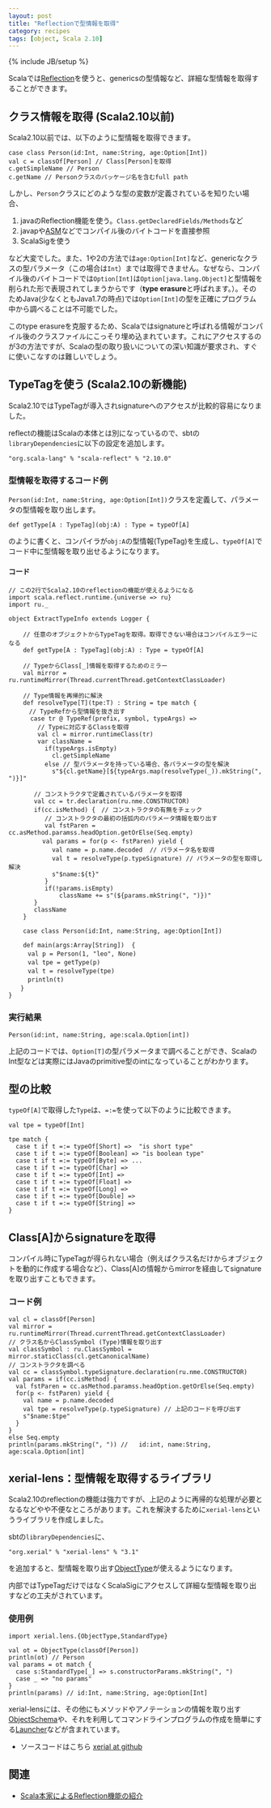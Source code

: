 ```yaml
---
layout: post
title: "Reflectionで型情報を取得"
category: recipes
tags: [object, Scala 2.10]
---
```

{% include JB/setup %}

Scalaでは[Reflection](http://docs.scala-lang.org/overviews/reflection/overview.html)を使うと、genericsの型情報など、詳細な型情報を取得することができます。

## クラス情報を取得 (Scala2.10以前)

Scala2.10以前では、以下のように型情報を取得できます。

	case class Person(id:Int, name:String, age:Option[Int])
	val c = classOf[Person] // Class[Person]を取得
	c.getSimpleName // Person
	c.getName // Personクラスのパッケージ名を含むfull path

しかし、`Person`クラスにどのような型の変数が定義されているを知りたい場合、

1. javaのReflection機能を使う。`Class.getDeclaredFields/Methods`など
1. javapや[ASM](http://asm.ow2.org/)などでコンパイル後のバイトコードを直接参照
1. ScalaSigを使う

など大変でした。また、1や2の方法では`age:Option[Int]`など、genericなクラスの型パラメータ（この場合は`Int`）までは取得できません。なぜなら、コンパイル後のバイトコードでは`Option[Int]`は`Option[java.lang.Object]`と型情報を削られた形で表現されてしまうからです（**type erasure**と呼ばれます。）。そのためJava(少なくともJava1.7の時点)では`Option[Int]`の型を正確にプログラム中から調べることは不可能でした。

このtype erasureを克服するため、Scalaではsignatureと呼ばれる情報がコンパイル後のクラスファイルにこっそり埋め込まれています。これにアクセスするのが3の方法ですが、Scalaの型の取り扱いについての深い知識が要求され、すぐに使いこなすのは難しいでしょう。

## TypeTagを使う (Scala2.10の新機能)

Scala2.10ではTypeTagが導入されsignatureへのアクセスが比較的容易になりました。

reflectの機能はScalaの本体とは別になっているので、sbtの`libraryDependencies`に以下の設定を追加します。

	"org.scala-lang" % "scala-reflect" % "2.10.0"

### 型情報を取得するコード例

`Person(id:Int, name:String, age:Option[Int])`クラスを定義して、パラメータの型情報を取り出します。

	def getType[A : TypeTag](obj:A) : Type = typeOf[A]

のように書くと、コンパイラが`obj:A`の型情報(TypeTag)を生成し、`typeOf[A]`でコード中に型情報を取り出せるようになります。

#### コード
	// この2行でScala2.10のreflectionの機能が使えるようになる
	import scala.reflect.runtime.{universe => ru}
	import ru._

	object ExtractTypeInfo extends Logger {

		// 任意のオブジェクトからTypeTagを取得。取得できない場合はコンパイルエラーになる
		def getType[A : TypeTag](obj:A) : Type = typeOf[A]

        // TypeからClass[_]情報を取得するためのミラー
		val mirror = ru.runtimeMirror(Thread.currentThread.getContextClassLoader)

	    // Type情報を再帰的に解決
		def resolveType[T](tpe:T) : String = tpe match {
		　// TypeRefから型情報を抜き出す
          case tr @ TypeRef(prefix, symbol, typeArgs) => 
			// Typeに対応するClassを取得
            val cl = mirror.runtimeClass(tr)
            var className = 
              if(typeArgs.isEmpty) 
	            cl.getSimpleName
	          else // 型パラメータを持っている場合、各パラメータの型を解決
                s"${cl.getName}[${typeArgs.map(resolveType(_)).mkString(", ")}]"
    
           // コンストラクタで定義されているパラメータを取得
           val cc = tr.declaration(ru.nme.CONSTRUCTOR)
           if(cc.isMethod) {　// コンストラクタの有無をチェック
			  // コンストラクタの最初の括弧内のパラメータ情報を取り出す
              val fstParen = cc.asMethod.paramss.headOption.getOrElse(Seq.empty)
    	  　　val params = for(p <- fstParen) yield { 
    	        val name = p.name.decoded  // パラメータ名を取得
    	        val t = resolveType(p.typeSignature) // パラメータの型を取得し解決
    	        s"$name:${t}"
              } 
              if(!params.isEmpty)
                  className += s"(${params.mkString(", ")})"
           }
           className
        }
    
    	case class Person(id:Int, name:String, age:Option[Int])
	
    	def main(args:Array[String])  {
      　　val p = Person(1, "leo", None)
      　　val tpe = getType(p)
      　　val t = resolveType(tpe)
      　　println(t)
    　　}
	}
	
### 実行結果

	Person(id:int, name:String, age:scala.Option[int])

上記のコードでは、`Option[T]`の型パラメータまで調べることができ、ScalaのInt型などは実際にはJavaのprimitive型のintになっていることがわかります。

## 型の比較

`typeOf[A]`で取得した`Type`は、`=:=`を使って以下のように比較できます。

	val tpe = typeOf[Int]
	
	tpe match {
      case t if t =:= typeOf[Short] =>  "is short type"
      case t if t =:= typeOf[Boolean] => "is boolean type"
      case t if t =:= typeOf[Byte] => ...
      case t if t =:= typeOf[Char] => 
      case t if t =:= typeOf[Int] => 
      case t if t =:= typeOf[Float] => 
      case t if t =:= typeOf[Long] => 
      case t if t =:= typeOf[Double] => 
	  case t if t =:= typeOf[String] =>
    }

## Class[A]からsignatureを取得

コンパイル時にTypeTagが得られない場合（例えばクラス名だけからオブジェクトを動的に作成する場合など）、Class[A]の情報からmirrorを経由してsignatureを取り出すこともできます。

### コード例
	
	val cl = classOf[Person] 
	val mirror = ru.runtimeMirror(Thread.currentThread.getContextClassLoader)
	// クラス名からClassSymbol (Type)情報を取り出す
    val classSymbol : ru.ClassSymbol = mirror.staticClass(cl.getCanonicalName)
	// コンストラクタを調べる
    val cc = classSymbol.typeSignature.declaration(ru.nme.CONSTRUCTOR)
    val params = if(cc.isMethod) {
      val fstParen = cc.asMethod.paramss.headOption.getOrElse(Seq.empty)
      for(p <- fstParen) yield {
        val name = p.name.decoded
        val tpe = resolveType(p.typeSignature) // 上記のコードを呼び出す
		s"$name:$tpe"
      }
    } 
	else Seq.empty
	println(params.mkString(", ")) // 	id:int, name:String, age:scala.Option[int]


## xerial-lens：型情報を取得するライブラリ

Scala2.10のreflectionの機能は強力ですが、上記のように再帰的な処理が必要となるなどやや不便なところがあります。これを解決するために`xerial-lens`というライブラリを作成しました。

sbtの`libraryDependencies`に、

	"org.xerial" % "xerial-lens" % "3.1" 

を追加すると、型情報を取り出す[ObjectType](https://github.com/xerial/xerial/blob/develop/xerial-lens/src/main/scala/xerial/lens/ObjectType.scala)が使えるようになります。

内部ではTypeTagだけではなくScalaSigにアクセスして詳細な型情報を取り出すなどの工夫がされています。

### 使用例

	import xerial.lens.{ObjectType,StandardType}

	val ot = ObjectType(classOf[Person])
	println(ot) // Person
    val params = ot match { 
	  case s:StandardType[_] => s.constructorParams.mkString(", ")
	  case _ => "no params"
	}
	println(params) // id:Int, name:String, age:Option[Int]

xerial-lensには、その他にもメソッドやアノテーションの情報を取り出す[ObjectSchema](https://oss.sonatype.org/service/local/repositories/releases/archive/org/xerial/xerial-lens/3.1/xerial-lens-3.1-javadoc.jar/!/index.html#xerial.lens.ObjectSchema)や、それを利用してコマンドラインプログラムの作成を簡単にする[Launcher](https://oss.sonatype.org/service/local/repositories/releases/archive/org/xerial/xerial-lens/3.1/xerial-lens-3.1-javadoc.jar/!/index.html#xerial.lens.cui.Launcher)などが含まれています。

* ソースコードはこちら [xerial at github](https://github.com/xerial/xerial)


## 関連

* [Scala本家によるReflection機能の紹介](http://docs.scala-lang.org/overviews/reflection/overview.html)

